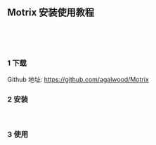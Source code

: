 ## Motrix 安装使用教程  

​    

​    

### 1 下载  

Github 地址: [<https://github.com/agalwood/Motrix>](<https://github.com/agalwood/Motrix> "<https://github.com/agalwood/Motrix>")  



### 2 安装    

​    

### 3 使用  



